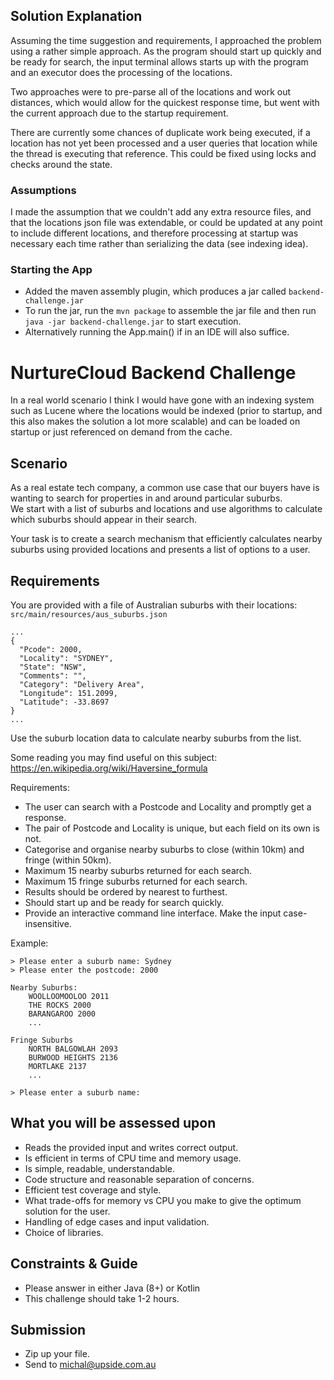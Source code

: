 ## Solution Explanation

Assuming the time suggestion and requirements, I approached the problem using a rather simple approach.
As the program should start up quickly and be ready for search, the input terminal allows starts
up with the program and an executor does the processing of the locations.

Two approaches were to pre-parse all of the locations and work out distances, which would allow for
the quickest response time, but went with the current approach due to the startup requirement.

There are currently some chances of duplicate work being executed, if a location has not yet been
processed and a user queries that location while the thread is executing that reference. This
could be fixed using locks and checks around the state.

### Assumptions
I made the assumption that we couldn't add any extra resource files, and that the locations json 
file was extendable, or could be updated at any point to include different locations, and therefore
processing at startup was necessary each time rather than serializing the data (see indexing idea).


### Starting the App
- Added the maven assembly plugin, which produces a jar called ```backend-challenge.jar```
- To run the jar, run the ```mvn package``` to assemble the jar file and then run 
```java -jar backend-challenge.jar``` to start execution.
- Alternatively running the App.main() if in an IDE will also suffice.


# NurtureCloud Backend Challenge

In a real world scenario I think I would have gone with an indexing system such as Lucene where 
the locations would be indexed (prior to startup, and this also makes the solution a lot more 
scalable) and can be loaded on startup or just referenced on demand from the cache. 

## Scenario

As a real estate tech company, a common use case that our buyers have is wanting to search for properties in and around particular suburbs.  
We start with a list of suburbs and locations and use algorithms to calculate which suburbs should appear in their search.

Your task is to create a search mechanism that efficiently calculates nearby suburbs using provided locations and presents a list of options to a user.

## Requirements

You are provided with a file of Australian suburbs with their locations: ```src/main/resources/aus_suburbs.json```

~~~
...
{
  "Pcode": 2000,
  "Locality": "SYDNEY",
  "State": "NSW",
  "Comments": "",
  "Category": "Delivery Area",
  "Longitude": 151.2099,
  "Latitude": -33.8697
}
...
~~~

Use the suburb location data to calculate nearby suburbs from the list.

Some reading you may find useful on this subject: https://en.wikipedia.org/wiki/Haversine_formula

Requirements:

* The user can search with a Postcode and Locality and promptly get a response.
* The pair of Postcode and Locality is unique, but each field on its own is not.
* Categorise and organise nearby suburbs to close (within 10km) and fringe (within 50km).
* Maximum 15 nearby suburbs returned for each search.
* Maximum 15 fringe suburbs returned for each search.
* Results should be ordered by nearest to furthest.
* Should start up and be ready for search quickly.
* Provide an interactive command line interface. Make the input case-insensitive.

Example:
~~~
> Please enter a suburb name: Sydney
> Please enter the postcode: 2000

Nearby Suburbs:
    WOOLLOOMOOLOO 2011 
    THE ROCKS 2000 
    BARANGAROO 2000 
    ...

Fringe Suburbs
    NORTH BALGOWLAH 2093 
    BURWOOD HEIGHTS 2136
    MORTLAKE 2137
    ...

> Please enter a suburb name:
~~~

## What you will be assessed upon

* Reads the provided input and writes correct output.
* Is efficient in terms of CPU time and memory usage.
* Is simple, readable, understandable.
* Code structure and reasonable separation of concerns.
* Efficient test coverage and style.
* What trade-offs for memory vs CPU you make to give the optimum solution for the user.
* Handling of edge cases and input validation.
* Choice of libraries.

## Constraints & Guide

* Please answer in either Java (8+) or Kotlin
* This challenge should take 1-2 hours.

## Submission

* Zip up your file.
* Send to michal@upside.com.au
